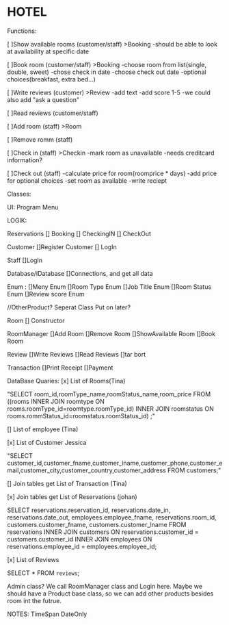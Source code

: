 # HOTEL
Functions:

[ ]Show available rooms (customer/staff) >Booking
    -should be able to look at availability at specific date

[ ]Book room (customer/staff) >Booking
    -choose room from list(single, double, sweet)
    -chose check in date
    -choose check out date
    -optional choices(breakfast, extra bed...)

[ ]Write reviews (customer) >Review
    -add text
    -add score 1-5
    -we could also add "ask a question"

[ ]Read reviews (customer/staff)

[ ]Add room (staff) >Room

[ ]Remove romm (staff)

[ ]Check in (staff) >Checkin
    -mark room as unavailable
    -needs creditcard information?

[ ]Check out (staff)
    -calculate price for room(roomprice * days)
    -add price for optional choices
    -set room as available
    -write reciept



Classes:

UI:
Program
Menu

LOGIK:

Reservations
[] Booking
[] CheckingIN
[] CheckOut

Customer
[]Register Customer
[] LogIn

Staff
[]LogIn


Database/IDatabase
[]Connections, and get all data

Enum :
[]Meny Enum
[]Room Type Enum
[]Job Title Enum
[]Room Status Enum
[]Review score Enum

//OtherProduct? Seperat Class Put on later?


Room
[] Constructor

RoomManager
[]Add Room
[]Remove Room
[]ShowAvailable Room
[]Book Room


Review
[]Write Reviews
[]Read Reviews
[]tar bort

Transaction
[]Print Receipt
[]Payment




DataBase Quaries:
[x] List of Rooms(Tina)

"SELECT room_id,roomType_name,roomStatus_name,room_price FROM ((rooms INNER JOIN roomtype ON rooms.roomType_id=roomtype.roomType_id) INNER JOIN roomstatus ON rooms.rommStatus_id=roomstatus.roomStatus_id) ;"

[] List of employee (Tina)

[x] List of Customer Jessica

 "SELECT customer_id,customer_fname,customer_lname,customer_phone,customer_email,customer_city,customer_country,customer_address FROM customers;"

[] Join tables  get List of Transaction (Tina)

[x] Join tables get List of Reservations (johan)

SELECT reservations.reservation_id, reservations.date_in, reservations.date_out, employees.employee_fname, reservations.room_id, customers.customer_fname, customers.customer_lname
FROM reservations
INNER JOIN customers ON reservations.customer_id = customers.customer_id
INNER JOIN employees ON reservations.employee_id = employees.employee_id;


[x] List of Reviews                       

 SELECT * FROM `reviews`;

Admin class? We call RoomManager class and Login here.
Maybe we should have a Product base class, so we can add other products besides room int the futrue. 

NOTES:
TimeSpan
DateOnly